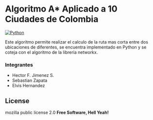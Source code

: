 # Algoritmo A\* Aplicado a 10 Ciudades de Colombia 
[![Python](https://www.python.org/static/community_logos/python-powered-w-100x40.png)](https://www.python.org/)

Este algoritmo permite realizar el calculo de la ruta mas corta entre dos ubicaciones de diferentes,
se encuentra implementado en Python y se coteja con el algoritmo de la libreria networkx. 

### Integrantes
* Hector F. Jimenez S.
* Sebastian  Zapata
* Elvis Hernandez

License
----
mozilla public license 2.0
**Free Software, Hell Yeah!**

